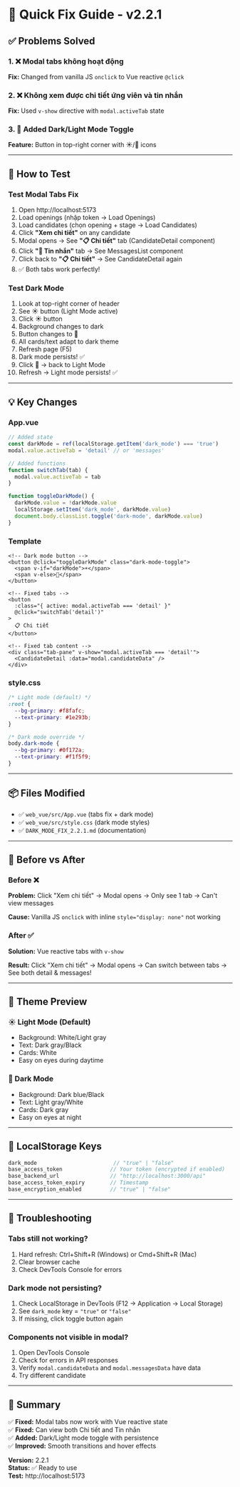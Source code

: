 # 🚀 Quick Fix Guide - v2.2.1

## ✅ Problems Solved

### 1. ❌ Modal tabs không hoạt động
**Fix:** Changed from vanilla JS `onclick` to Vue reactive `@click`

### 2. ❌ Không xem được chi tiết ứng viên và tin nhắn  
**Fix:** Used `v-show` directive with `modal.activeTab` state

### 3. 🌙 Added Dark/Light Mode Toggle
**Feature:** Button in top-right corner with ☀️/🌙 icons

---

## 🧪 How to Test

### Test Modal Tabs Fix

1. Open http://localhost:5173
2. Load openings (nhập token → Load Openings)
3. Load candidates (chọn opening + stage → Load Candidates)
4. Click **"Xem chi tiết"** on any candidate
5. Modal opens → See **"📋 Chi tiết"** tab (CandidateDetail component)
6. Click **"💬 Tin nhắn"** tab → See MessagesList component
7. Click back to **"📋 Chi tiết"** → See CandidateDetail again
8. ✅ Both tabs work perfectly!

### Test Dark Mode

1. Look at top-right corner of header
2. See ☀️ button (Light Mode active)
3. Click ☀️ button
4. Background changes to dark
5. Button changes to 🌙
6. All cards/text adapt to dark theme
7. Refresh page (F5)
8. Dark mode persists! ✅
9. Click 🌙 → back to Light Mode
10. Refresh → Light mode persists! ✅

---

## 💡 Key Changes

### App.vue

```javascript
// Added state
const darkMode = ref(localStorage.getItem('dark_mode') === 'true')
modal.value.activeTab = 'detail' // or 'messages'

// Added functions
function switchTab(tab) {
  modal.value.activeTab = tab
}

function toggleDarkMode() {
  darkMode.value = !darkMode.value
  localStorage.setItem('dark_mode', darkMode.value)
  document.body.classList.toggle('dark-mode', darkMode.value)
}
```

### Template

```vue
<!-- Dark mode button -->
<button @click="toggleDarkMode" class="dark-mode-toggle">
  <span v-if="darkMode">☀️</span>
  <span v-else>🌙</span>
</button>

<!-- Fixed tabs -->
<button 
  :class="{ active: modal.activeTab === 'detail' }"
  @click="switchTab('detail')"
>
  📋 Chi tiết
</button>

<!-- Fixed tab content -->
<div class="tab-pane" v-show="modal.activeTab === 'detail'">
  <CandidateDetail :data="modal.candidateData" />
</div>
```

### style.css

```css
/* Light mode (default) */
:root {
  --bg-primary: #f8fafc;
  --text-primary: #1e293b;
}

/* Dark mode override */
body.dark-mode {
  --bg-primary: #0f172a;
  --text-primary: #f1f5f9;
}
```

---

## 📦 Files Modified

- ✅ `web_vue/src/App.vue` (tabs fix + dark mode)
- ✅ `web_vue/src/style.css` (dark mode styles)
- ✅ `DARK_MODE_FIX_2.2.1.md` (documentation)

---

## 🎯 Before vs After

### Before ❌

**Problem:** Click "Xem chi tiết" → Modal opens → Only see 1 tab → Can't view messages

**Cause:** Vanilla JS `onclick` with inline `style="display: none"` not working

### After ✅

**Solution:** Vue reactive tabs with `v-show`

**Result:** Click "Xem chi tiết" → Modal opens → Can switch between tabs → See both detail & messages!

---

## 🌈 Theme Preview

### ☀️ Light Mode (Default)
- Background: White/Light gray
- Text: Dark gray/Black
- Cards: White
- Easy on eyes during daytime

### 🌙 Dark Mode
- Background: Dark blue/Black
- Text: Light gray/White
- Cards: Dark gray
- Easy on eyes at night

---

## 💾 LocalStorage Keys

```javascript
dark_mode                        // "true" | "false"
base_access_token               // Your token (encrypted if enabled)
base_backend_url                // "http://localhost:3000/api"
base_access_token_expiry        // Timestamp
base_encryption_enabled         // "true" | "false"
```

---

## 🔧 Troubleshooting

### Tabs still not working?

1. Hard refresh: Ctrl+Shift+R (Windows) or Cmd+Shift+R (Mac)
2. Clear browser cache
3. Check DevTools Console for errors

### Dark mode not persisting?

1. Check LocalStorage in DevTools (F12 → Application → Local Storage)
2. See `dark_mode` key = `"true"` or `"false"`
3. If missing, click toggle button again

### Components not visible in modal?

1. Open DevTools Console
2. Check for errors in API responses
3. Verify `modal.candidateData` and `modal.messagesData` have data
4. Try different candidate

---

## 📝 Summary

✅ **Fixed:** Modal tabs now work with Vue reactive state  
✅ **Fixed:** Can view both Chi tiết and Tin nhắn  
✅ **Added:** Dark/Light mode toggle with persistence  
✅ **Improved:** Smooth transitions and hover effects  

**Version:** 2.2.1  
**Status:** ✅ Ready to use  
**Test:** http://localhost:5173
